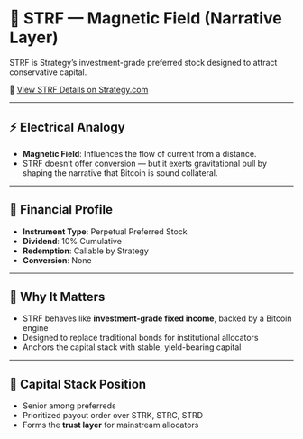 # 🧲 STRF — Magnetic Field (Narrative Layer)

STRF is Strategy’s investment-grade preferred stock designed to attract conservative capital.

🔗 [View STRF Details on Strategy.com](https://www.strategy.com/)

---

## ⚡ Electrical Analogy

- **Magnetic Field**: Influences the flow of current from a distance.
- STRF doesn’t offer conversion — but it exerts gravitational pull by shaping the narrative that Bitcoin is sound collateral.

---

## 🧾 Financial Profile

- **Instrument Type**: Perpetual Preferred Stock
- **Dividend**: 10% Cumulative
- **Redemption**: Callable by Strategy
- **Conversion**: None

---

## 🧠 Why It Matters

- STRF behaves like **investment-grade fixed income**, backed by a Bitcoin engine
- Designed to replace traditional bonds for institutional allocators
- Anchors the capital stack with stable, yield-bearing capital

---

## 🔁 Capital Stack Position

- Senior among preferreds
- Prioritized payout order over STRK, STRC, STRD
- Forms the **trust layer** for mainstream allocators
